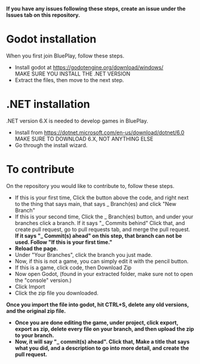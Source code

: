 <B> If you have any issues following these steps, create an issue under the Issues tab on this repository. </b>
# Godot installation
When you first join BluePlay, follow these steps.
- Install godot at https://godotengine.org/download/windows/ <BR>
MAKE SURE YOU INSTALL THE .NET VERSION <BR>
- Extract the files, then move to the next step.
# .NET installation
.NET version 6.X is needed to develop games in BluePlay. 
- Install from https://dotnet.microsoft.com/en-us/download/dotnet/6.0 <BR>MAKE SURE TO DOWNLOAD 6.X, NOT ANYTHING ELSE<BR>
- Go through the install wizard.
# To contribute
On the repository you would like to contribute to, follow these steps.
- If this is your first time, Click the button above the code, and right next to the thing that says main, that says _ Branch(es) and click "New Branch"<br>
- If this is your second time, Click the _ Branch(es) button, and under your branches click a branch. If it says "_ Commits behind" Click that, and create pull request, go to pull requests tab, and merge the pull request.
<B> If it says "_ Commit(s) ahead" on this step, that branch can not be used. Follow "If this is your first time."
- Reload the page. </b>
- Under "Your Branches", click the branch you just made.
- Now, if this is not a game, you can simply edit it with the pencil button.
- If this is a game, click code, then Download Zip
- Now open Godot, (found in your extracted folder, make sure not to open the "console" version.)
- Click Import
- Click the zip file you downloaded.<BR>

<b> Once you import the file into godot, hit CTRL+S, delete any old versions, and the original zip file.

- Once you are done editing the game, under project, click export, export as zip, delete every file on your branch, and then upload the zip to your branch.
- Now, it will say "_ commit(s) ahead". Click that, Make a title that says what you did, and a description to go into more detail, and create the pull request.
